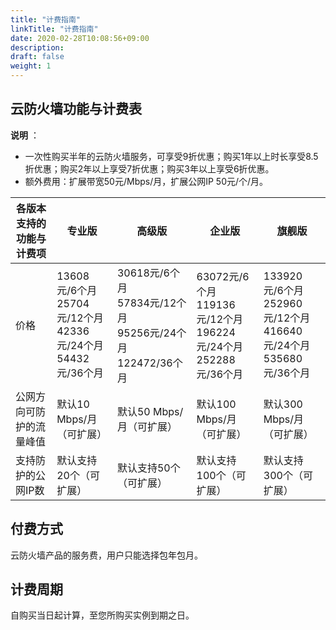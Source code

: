 ```yaml
---
title: "计费指南"
linkTitle: "计费指南"
date: 2020-02-28T10:08:56+09:00
description:
draft: false
weight: 1
---
```


## 云防火墙功能与计费表

**说明** ：

- 一次性购买半年的云防火墙服务，可享受9折优惠；购买1年以上时长享受8.5折优惠；购买2年以上享受7折优惠；购买3年以上享受6折优惠。
- 额外费用：扩展带宽50元/Mbps/月，扩展公网IP 50元/个/月。

| **各版本支持的功能与计费项** | 专业版                                                       | **高级版**                                                   | **企业版**                                                   | 旗舰版                                                       |
| ---------------------------- | ------------------------------------------------------------ | ------------------------------------------------------------ | ------------------------------------------------------------ | ------------------------------------------------------------ |
| 价格                         | 13608元/6个月<br/>25704元/12个月<br/>42336元/24个月<br/>54432元/36个月<br/> | 30618元/6个月<br/>57834元/12个月<br/>95256元/24个月<br/>122472/36个月 | 63072元/6个月<br/>119136元/12个月<br/>196224元/24个月<br/>252288元/36个月 | 133920元/6个月<br/>252960元/12个月<br/>416640元/24个月<br/>535680元/36个月 |
| 公网方向可防护的流量峰值     | 默认10 Mbps/月（可扩展）                                     | 默认50 Mbps/月（可扩展）                                     | 默认100 Mbps/月（可扩展）                                    | 默认300 Mbps/月（可扩展）                                    |
| 支持防护的公网IP数           | 默认支持20个（可扩展）                                       | 默认支持50个（可扩展）                                       | 默认支持100个（可扩展）                                      | 默认支持300个（可扩展）                                      |

## 付费方式

云防火墙产品的服务费，用户只能选择包年包月。

## 计费周期

自购买当日起计算，至您所购买实例到期之日。
